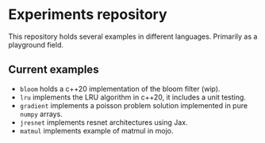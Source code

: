 # Experiments repository

This repository holds several examples in different languages. Primarily as a playground field.

## Current examples

* `bloom` holds a c++20 implementation of the bloom filter (wip).
* `lru` implements the LRU algorithm in c++20, it includes a unit testing.
* `gradient` implements a poisson problem solution implemented in pure `numpy` arrays.
* `jresnet` implements resnet architectures using Jax.
* `matmul` implements example of matmul in mojo.
